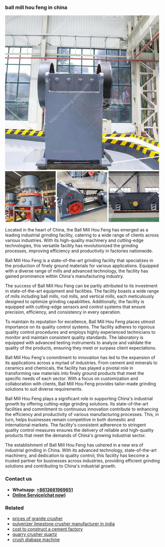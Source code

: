 <h3>ball mill hou feng in china</h3><img src='1708499200.jpg' alt=''><p>Located in the heart of China, the Ball Mill Hou Feng has emerged as a leading industrial grinding facility, catering to a wide range of clients across various industries. With its high-quality machinery and cutting-edge technologies, this versatile facility has revolutionized the grinding processes, improving efficiency and productivity in factories nationwide.</p><p>Ball Mill Hou Feng is a state-of-the-art grinding facility that specializes in the production of finely ground materials for various applications. Equipped with a diverse range of mills and advanced technology, the facility has gained prominence within China's manufacturing industry.</p><p>The success of Ball Mill Hou Feng can be partly attributed to its investment in state-of-the-art equipment and facilities. The facility boasts a wide range of mills including ball mills, rod mills, and vertical mills, each meticulously designed to optimize grinding capabilities. Additionally, the facility is equipped with cutting-edge sensors and control systems that ensure precision, efficiency, and consistency in every operation.</p><p>To maintain its reputation for excellence, Ball Mill Hou Feng places utmost importance on its quality control systems. The facility adheres to rigorous quality control procedures and employs highly experienced technicians to monitor and maintain consistent quality standards. The laboratory is equipped with advanced testing instruments to analyze and validate the quality of the products, ensuring they meet or surpass client expectations.</p><p>Ball Mill Hou Feng's commitment to innovation has led to the expansion of its applications across a myriad of industries. From cement and minerals to ceramics and chemicals, the facility has played a pivotal role in transforming raw materials into finely ground products that meet the specific needs of each sector. With a focus on customization and collaboration with clients, Ball Mill Hou Feng provides tailor-made grinding solutions to suit diverse requirements.</p><p>Ball Mill Hou Feng plays a significant role in supporting China's industrial growth by offering cutting-edge grinding solutions. Its state-of-the-art facilities and commitment to continuous innovation contribute to enhancing the efficiency and productivity of various manufacturing processes. This, in turn, helps businesses remain competitive in both domestic and international markets. The facility's consistent adherence to stringent quality control measures ensures the delivery of reliable and high-quality products that meet the demands of China's growing industrial sector.</p><p>The establishment of Ball Mill Hou Feng has ushered in a new era of industrial grinding in China. With its advanced technology, state-of-the-art machinery, and dedication to quality control, this facility has become a trusted partner for businesses across industries, providing efficient grinding solutions and contributing to China's industrial growth.</p><h3>Contact us</h3><ul><li><strong>Whatsapp:&nbsp;<a href="https://wa.me/8613661969651">+8613661969651</a></strong></li><li><a href="https://swt.shibang-china.com/?git&amp;zhl&amp;ball mill hou feng in china"><strong>Online Service(chat now)</strong></a></li></ul><h3>Related</h3><ul><li><a href='prices of granite crusher.md'>prices of granite crusher</a></li><li><a href='pulverizer limestone crusher manufacturer in india.md'>pulverizer limestone crusher manufacturer in india</a></li><li><a href='cost to construct a cement factory.md'>cost to construct a cement factory</a></li><li><a href='quarry crusher quartz.md'>quarry crusher quartz</a></li><li><a href='crush diabase machine.md'>crush diabase machine</a></li></ul>